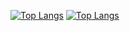 [![Top Langs](https://github-readme-stats.vercel.app/api/top-langs/?username=TuaKie&langs_count=8)](https://github.com/anuraghazra/github-readme-stats)
[![Top Langs](https://github-readme-stats.vercel.app/api/top-langs/?username=TuaKie&layout=compact)](https://github.com/anuraghazra/github-readme-stats)
